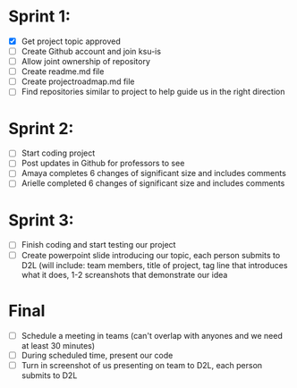 # Sprint 1:
- [x] Get project topic approved
- [ ] Create Github account and join ksu-is
- [ ] Allow joint ownership of repository
- [ ] Create readme.md file
- [ ] Create projectroadmap.md file
- [ ] Find repositories similar to project to help guide us in the right direction
# Sprint 2:
- [ ] Start coding project
- [ ] Post updates in Github for professors to see
- [ ] Amaya completes 6 changes of significant size and includes comments
- [ ] Arielle completed 6 changes of significant size and includes comments
# Sprint 3:
- [ ] Finish coding and start testing our project
- [ ] Create powerpoint slide introducing our topic, each person submits to D2L (will include: team members, title of project, tag line that introduces what it does, 1-2 screanshots that demonstrate our idea
# Final
- [ ] Schedule a meeting in teams (can't overlap with anyones and we need at least 30 minutes)
- [ ] During scheduled time, present our code
- [ ] Turn in screenshot of us presenting on team to D2L, each person submits to D2L
